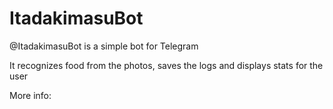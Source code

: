 # ItadakimasuBot

@ItadakimasuBot is a simple bot for Telegram

It recognizes food from the photos, saves the logs and displays stats for the user

More info: 
